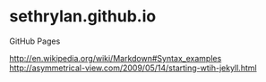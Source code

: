 sethrylan.github.io
===================

GitHub Pages

http://en.wikipedia.org/wiki/Markdown#Syntax_examples
http://asymmetrical-view.com/2009/05/14/starting-wtih-jekyll.html
